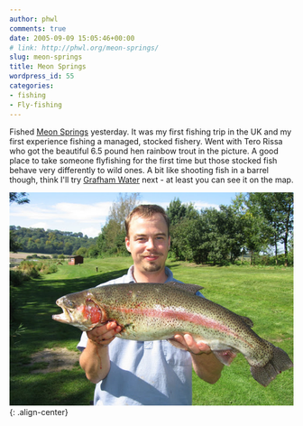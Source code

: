 ```yaml
---
author: phwl
comments: true
date: 2005-09-09 15:05:46+00:00
# link: http://phwl.org/meon-springs/
slug: meon-springs
title: Meon Springs
wordpress_id: 55
categories:
- fishing
- Fly-fishing
---
```


Fished [Meon Springs](http://www.meonsprings.com) yesterday. It was my first fishing trip in the UK and my first experience fishing a managed, stocked fishery. Went with Tero Rissa who got the beautiful 6.5 pound hen rainbow trout in the picture. A good place to take someone flyfishing for the first time but those stocked fish behave very differently to wild ones. A bit like shooting fish in a barrel though, think I'll try [Grafham Water](http://www.gwffa-grafham.co.uk/grafham.htm) next - at least you can see it on the map.

![](/assets/images/2005/09/Tero05.jpg){: .align-center}
